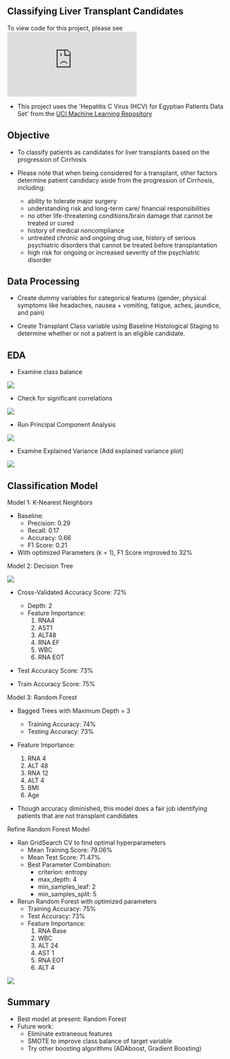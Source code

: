 Classifying Liver Transplant Candidates
-
To view code for this project, please see ![Classification.py](https://github.com/befowle/Classifying_Liver_Transplant_Candidates/blob/master/Classification.py)
  - This project uses the 'Hepatitis C Virus (HCV) for Egyptian Patients Data Set' from the [UCI Machine Learning Repository](https://archive.ics.uci.edu/ml/datasets/Hepatitis+C+Virus+%28HCV%29+for+Egyptian+patients#)
  
Objective
-
- To classify patients as candidates for liver transplants based on the progression of Cirrhosis

- Please note that when being considered for a transplant, other factors determine patient candidacy aside from the progression of Cirrhosis, including:
  - ability to tolerate major surgery
  - understanding risk and long-term care/ financial responsibilities
  - no other life-threatening conditions/brain damage that cannot be treated or cured
  - history of medical noncompliance
  - untreated chronic and ongoing drug use, history of serious psychiatric disorders that cannot be treated before transplantation
  - high risk for ongoing or increased severity of the psychiatric disorder


Data Processing
-
- Create dummy variables for categorical features (gender, physical symptoms like headaches, nausea + vomiting, fatigue, aches, jaundice, and pain)

- Create Transplant Class variable using Baseline Histological Staging to determine whether or not a patient is an eligible candidate.


EDA
-

- Examine class balance
<img src = "images/class_balance.png"> 

- Check for significant correlations
<img src = "images/correlation_matrix.png"> 

- Run Principal Component Analysis
<img src = "images/pca_barplot.png"> 

- Examine Explained Variance (Add explained variance plot)
<img src = "images/elbow_plot.png"> 

Classification Model
-

Model 1: K-Nearest Neighbors
- Baseline:
    - Precision: 0.29
    - Recall: 0.17
    - Accuracy: 0.66
    - F1 Score: 0.21
- With optimized Parameters (k = 1), F1 Score improved to 32%

Model 2: Decision Tree

<img src = "images/decision_tree.png"> 

- Cross-Validated Accuracy Score: 72%
  - Depth: 2
  - Feature Importance:
    1) RNA4
    2) AST1
    3) ALT48
    4) RNA EF
    5) WBC
    6) RNA EOT

- Test Accuracy Score: 73%
- Train Accuracy Score: 75%

Model 3: Random Forest
- Bagged Trees with Maximum Depth = 3
  - Training Accuracy: 74%
  - Testing Accuracy: 73%
- Feature Importance:
  1) RNA 4
  2) ALT 48
  3) RNA 12
  4) ALT 4
  5) BMI
  6) Age

- Though accuracy diminished, this model does a fair job identifying patients that are not transplant candidates

Refine Random Forest Model
- Ran GridSearch CV to find optimal hyperparameters
  - Mean Training Score: 79.06%
  - Mean Test Score: 71.47%
  - Best Parameter Combination:
    - criterion: entropy
    - max_depth: 4
    - min_samples_leaf: 2
    - min_samples_split: 5
- Rerun Random Forest with optimized parameters
  - Training Accuracy: 75%
  - Test Accuracy: 73%
  - Feature Importance:
    1) RNA Base
    2) WBC
    3) ALT 24
    4) AST 1
    5) RNA EOT
    6) ALT 4

<img src = "images/classification_report.png"> 

Summary
-
- Best model at present: Random Forest
- Future work:
  - Eliminate extraneous features
  - SMOTE to improve class balance of target variable
  - Try other boosting algorithms (ADAboost, Gradient Boosting)
